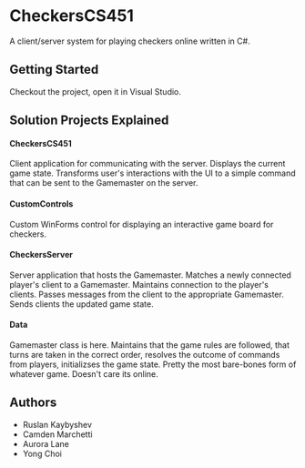 # CheckersCS451
A client/server system for playing checkers online written in C#.

## Getting Started
Checkout the project, open it in Visual Studio.

## Solution Projects Explained
#### CheckersCS451
Client application for communicating with the server.  Displays the current game state.  Transforms user's interactions with the UI to a simple command that can be sent to the Gamemaster on the server.

#### CustomControls
Custom WinForms control for displaying an interactive game board for checkers.

#### CheckersServer
Server application that hosts the Gamemaster.  Matches a newly connected player's client to a Gamemaster.   Maintains connection to the player's clients.  Passes messages from the client to the appropriate Gamemaster.  Sends clients the updated game state.

#### Data
Gamemaster class is here.  Maintains that the game rules are followed, that turns are taken in the correct order, resolves the outcome of commands from players, initializses the game state.  Pretty the most bare-bones form of whatever game.  Doesn't care its online.

## Authors
* Ruslan Kaybyshev
* Camden Marchetti
* Aurora Lane
* Yong Choi